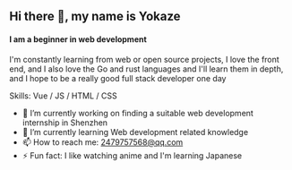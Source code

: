 ## Hi there 👋, my name is Yokaze
#### I am a beginner in web development

I'm constantly learning from web or open source projects, I love the front end, and I also love the Go and rust languages and I'll learn them in depth, and I hope to be a really good full stack developer one day

Skills: Vue / JS / HTML / CSS

- 🔭 I’m currently working on finding a suitable web development internship in Shenzhen 
- 🌱 I’m currently learning Web development related knowledge 
- 📫 How to reach me: 2479757568@qq.com 
- ⚡ Fun fact: I like watching anime and I'm learning Japanese 
